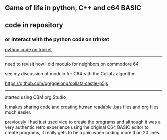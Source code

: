 ## Game of life in python, C++ and c64 BASIC

 

## code in repository
### or interact with the python code on trinket
[python code on trinket](https://trinket.io/python/4125c1071c)


---

need to revisit how I did modulo for neighbors on commodore 64

see my discussion of modulo for C64 with the Collatz algorithm

https://github.com/greggelong/collatz-castle-p5js
 
 
--- 

started using CBM prg Studio 

It makes sharing code and creating human readable .bas files and
prg files much easier.

previously I had just used vice to create the programs and 
although it was a very authentic retro experience using the original
C64 BASIC editor to create programs, it really gets to be a pain when
coding more than 20 lines.
